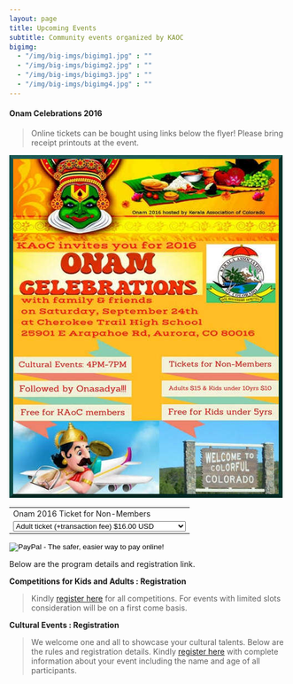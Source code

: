 ```yaml
---
layout: page
title: Upcoming Events
subtitle: Community events organized by KAOC
bigimg:
  - "/img/big-imgs/bigimg1.jpg" : ""
  - "/img/big-imgs/bigimg2.jpg" : ""
  - "/img/big-imgs/bigimg3.jpg" : ""
  - "/img/big-imgs/bigimg4.jpg" : ""
---
```


#### Onam Celebrations 2016

>Online tickets can be bought using links below the flyer! Please bring receipt printouts at the event.

![Onam 2016 Flyer](/img/KAoC-Onam2016-flyer.jpg)
<form action="https://www.paypal.com/cgi-bin/webscr" method="post" target="_top">
<input type="hidden" name="cmd" value="_s-xclick">
<input type="hidden" name="hosted_button_id" value="FA5UNQKMXY83S">
<table>
<tr><td><input type="hidden" name="on0" value="Onam 2016 Ticket for Non-Members">Onam 2016 Ticket for Non-Members</td></tr><tr><td><select name="os0">
	<option value="Adult ticket (+transaction fee)">Adult ticket (+transaction fee) $16.00 USD</option>
	<option value="Kids 5 to 10 years (+transaction fee)">Kids 5 to 10 years (+transaction fee) $11.00 USD</option>
</select> </td></tr>
</table>
<input type="hidden" name="currency_code" value="USD">
<input type="image" src="https://www.paypalobjects.com/en_US/i/btn/btn_buynowCC_LG.gif" border="0" name="submit" alt="PayPal - The safer, easier way to pay online!">
<img alt="" border="0" src="https://www.paypalobjects.com/en_US/i/scr/pixel.gif" width="1" height="1">
</form>

Below are the program details and registration link.

**Competitions for Kids and Adults : Registration**

>Kindly [register here](https://goo.gl/forms/dx6pfp1Rc8v1HEiS2) for all competitions. For events with limited slots consideration will be on a first come basis.

**Cultural Events : Registration**

>We welcome one and all to showcase your cultural talents. Below are the rules and registration details. 
Kindly [register here](https://goo.gl/forms/pZeRv2an8V55coAt2) with complete information about your event including the name and age of all participants.

